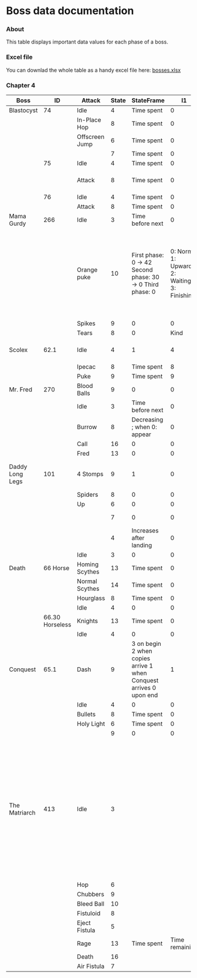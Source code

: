 # Boss data documentation

### About
This table displays important data values for each phase of a boss.

### Excel file
You can downlad the whole table as a handy excel file here: [bosses.xlsx](../../customData/bosses.xlsx)

### Chapter 4

|Boss|ID|Attack|State|StateFrame|I1|I2|V1|V2|Animation|Trigger|TriggerFrame|Comments|
|-|-|-|-|-|-|-|-|-|-|-|-|-|
|Blastocyst|74|Idle|4|Time spent|0|0|Speed|0|Walk|Jump/Land|7/21| |
| | |In-Place Hop|8|Time spent|0|0|Speed|0|Attack|Jump/Land|7/18| |
| | |Offscreen Jump|6|Time spent|0|0|Speed|0|JumpUp|Jump|10| |
| | | |7|Time spent|0|0|Speed|0|JumpDown|Land|22| |
| |75|Idle|4|Time spent|0|0|Speed|0|Walk|Jump/Land|7/21| |
| | |Attack|8|Time spent|0|0|Speed|0|Attack|Jump/Land|7/18|Kind depends on position|
| |76|Idle|4|Time spent|0|0|0|0|Walk|Jump/Land|7/21| |
| | |Attack|8|Time spent|0|0|0|0|Attack|Land|20| |
|Mama Gurdy|266|Idle|3|Time before next|0|0|Spawn|0|Idle| | | |
| | |Orange puke|10|First phase: 0 -> 42 Second phase: 30 -> 0 Third phase: 0|0: Normal 1: Upwards 2: Waiting 3: Finishing|2|Spawn|0|Puke|Shoot|44|StateFrame is 0 if I1 is 0 StateFrame increases then decreases if I1 is 1 (then 2), then 0 when I1 = 3|
| | |Spikes|9|0|0|1|Spawn|0|Attack1| | | |
| | |Tears|8|0|Kind|0|Spawn|Distance|Shoot|Shoot|32| |
|Scolex|62.1|Idle|4|1|4|0|Y = Height modifier|0| | | | |
| | |Ipecac|8|Time spent|8|0|0|0|Attack1| | | |
| | |Puke|9|Time spent|9|0|0|0|Attack2| | | |
|Mr. Fred|270|Blood Balls|9|0|0|0|0|0|Squirt| | | |
| | |Idle|3|Time before next|0|0|0|0|Idle| | | |
| | |Burrow|8|Decreasing ; when 0: appear|0|0|0|0|Dissapear + Appear| | | |
| | |Call|16|0|0|0|0|0|Cord| | | |
| | |Fred|13|0|0|0|0|0|Barf| | | |
|Daddy Long Legs|101|4 Stomps|9|1|0|Appendice ID (0-4)|0|0|Attack2|Jump/Land|3/75|Triachnid (101.1) uses the same|
| | |Spiders|8|0|0|0|0|0|Attack1|Shoot|20| |
| | |Up|6|0|0|0|0|0|Up|Jump|20| |
| | | |7|0|0|Number of stomps|0|0|Stomp*|Land/Jump|10/32| |
| | | |4|Increases after landing|0|0|0|0|Down|Land|6| |
| | |Idle|3|0|0|0|0|0|Idle| | | |
|Death|66 Horse|Homing Scythes|13|Time spent|0|0|0|0|Attack01| | | |
| | |Normal Scythes|14|Time spent|0|0|0|0|Attack04| | | |
| | |Hourglass|8|Time spent|0|0|0|0|Attack02| | | |
| | |Idle|4|0|0|0|0|0|Walk| | | |
| |66.30 Horseless|Knights|13|Time spent|0|0|0|0|Attack| | | |
| | |Idle|4|0|0|0|0|0|Walk| | | |
|Conquest|65.1|Dash|9|3 on begin 2 when copies arrive 1 when Conquest arrives 0 upon end|1|Number of spawns|0|0|DashStart + Dash| | | |
| | |Idle|4|0|0|0|0|0|Walk| | | |
| | |Bullets|8|Time spent|0|0|0|0|Attack1| | | |
| | |Holy Light|6|Time spent|0|0|0|0|Attack2| | | |
| | | |9|0|0|0|0|0|Dash| | | |
|The Matriarch|413|Idle|3| | | | | |Idle| | |During all attacks, except Rage, I1 increases every time the Matriarch takes damage, a Fistuloid takes damage or dies, a Fistuloid / Fistula is spawned. Its purpose is unknown|
| | |Hop|6| | | | | |Jump/Jump2|Jump/Land|6/16| |
| | |Chubbers|9| | | | | |Attack2|Shoot|29| |
| | |Bleed Ball|10| | | | | |Attack3|Shoot|12| |
| | |Fistuloid|8| | | | | |Attack1|Shoot|15| |
| | |Eject Fistula|5| | | | | |Flinch| | | |
| | |Rage|13|Time spent|Time remaining| | | |RageBegin/Loop/End|Shoot (Begin)|19| |
| | |Death|16| | | | | |Death| | | |
| | |Air Fistula|7| | | | | |Air Flinch|Land|11| |
